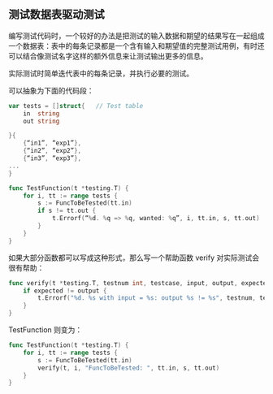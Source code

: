 ## 测试数据表驱动测试


编写测试代码时，一个较好的办法是把测试的输入数据和期望的结果写在一起组成一个数据表：表中的每条记录都是一个含有输入和期望值的完整测试用例，有时还可以结合像测试名字这样的额外信息来让测试输出更多的信息。

实际测试时简单迭代表中的每条记录，并执行必要的测试。

可以抽象为下面的代码段：

```go
var tests = []struct{   // Test table
    in  string
    out string

}{
    {“in1”, “exp1”},
    {“in2”, “exp2”},
    {“in3”, “exp3”},
...
}

func TestFunction(t *testing.T) {
    for i, tt := range tests {
        s := FuncToBeTested(tt.in)
        if s != tt.out {
            t.Errorf(“%d. %q => %q, wanted: %q”, i, tt.in, s, tt.out)
        }
    }
}
```

如果大部分函数都可以写成这种形式，那么写一个帮助函数 verify 对实际测试会很有帮助：

```go
func verify(t *testing.T, testnum int, testcase, input, output, expected string) {
    if expected != output {
        t.Errorf("%d. %s with input = %s: output %s != %s", testnum, testcase, input, output, expected)
    }
}
```

TestFunction 则变为：

```go
func TestFunction(t *testing.T) {
    for i, tt := range tests {
        s := FuncToBeTested(tt.in)
        verify(t, i, "FuncToBeTested: ", tt.in, s, tt.out)
    }
}
```